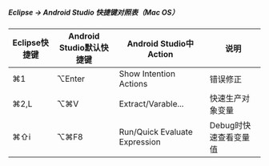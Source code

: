 ##### Eclipse -> Android Studio 快捷键对照表（Mac OS）

Eclipse快捷键|Android Studio默认快捷键|Android Studio中Action|说明
---|---|---|---
⌘1|⌥Enter|Show Intention Actions|错误修正
⌘2,L|⌥⌘V|Extract/Varable...|快速生产对象变量
⌘⇧i|⌥⌘F8|Run/Quick Evaluate Expression|Debug时快速查看变量值
